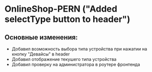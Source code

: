 # OnlineShop-PERN ("Added selectType button to header")

## Основные изменения:
* Добавил возможность выбора типа устройства при нажатии на кнопку "Девайсы" в header
* Добавил отображение текушего типа устройства
* Добавил проверку на администратора в роутере фронтенда
